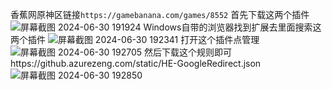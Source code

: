 香蕉网原神区链接`https://gamebanana.com/games/8552`
首先下载这两个插件
![屏幕截图 2024-06-30 191924](https://github.com/wanfu1/mod/assets/174178389/d6bfd7ad-205b-4227-a036-0f02432bea55)
Windows自带的浏览器找到扩展去里面搜索这两个插件
![屏幕截图 2024-06-30 192341](https://github.com/wanfu1/mod/assets/174178389/a0513513-b884-49e0-b5bd-25b804609be2)
打开这个插件点管理
![屏幕截图 2024-06-30 192705](https://github.com/wanfu1/mod/assets/174178389/e13149e1-091a-4eb2-95fa-a1cadbe9422e)
然后下载这个规则即可https://github.azurezeng.com/static/HE-GoogleRedirect.json
![屏幕截图 2024-06-30 192850](https://github.com/wanfu1/mod/assets/174178389/134fbfc3-dd73-4425-b056-8174560ba5c9)



